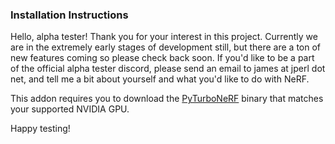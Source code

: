 ### Installation Instructions ###

Hello, alpha tester!  Thank you for your interest in this project.  Currently we are in the extremely early stages of development still, but there are a ton of new features coming so please check back soon.  If you'd like to be a part of the official alpha tester discord, please send an email to james at jperl dot net, and tell me a bit about yourself and what you'd like to do with NeRF.  

This addon requires you to download the [PyTurboNeRF](https://github.com/JamesPerlman/TurboNeRF/releases/tag/pre-release) binary that matches your supported NVIDIA GPU.  

Happy testing!  
